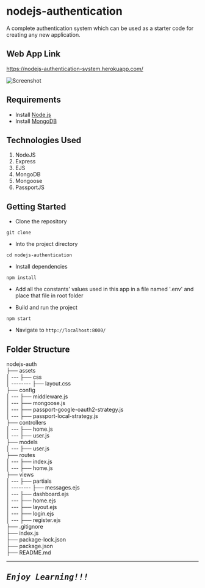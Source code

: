 # nodejs-authentication

A complete authentication system which can be used as a starter code for creating any new application.

## Web App Link

https://nodejs-authentication-system.herokuapp.com/

![Screenshot](https://user-images.githubusercontent.com/70250104/148709640-1751b874-f674-4f5b-8fba-0e9dd7ee87ee.PNG)

## Requirements

- Install [Node.js](https://nodejs.org/en/)
- Install [MongoDB](https://docs.mongodb.com/manual/installation/)

## Technologies Used
1.  NodeJS
2.  Express
3.  EJS
4.  MongoDB
5.  Mongoose
6.  PassportJS

## Getting Started

- Clone the repository
```
git clone 
```

- Into the project directory
```
cd nodejs-authentication
```

- Install dependencies
```
npm install
```

- Add all the constants' values used in this app in a file named '.env' and place that file in root folder

- Build and run the project
```
npm start
```

- Navigate to `http://localhost:8000/`

## Folder Structure

nodejs-auth <br>
├── assets <br>
│ --- ├── css <br>
│ -------- ├── layout.css <br>
├── config <br>
│ --- ├── middleware.js <br>
│ --- ├── mongoose.js <br>
│ --- ├── passport-google-oauth2-strategy.js <br>
│ --- ├── passport-local-strategy.js <br>
├── controllers <br>
│ --- ├── home.js <br>
│ --- ├── user.js <br>
├── models <br>
│ --- ├── user.js <br>
├── routes <br>
│ --- ├── index.js <br>
│ --- ├── home.js <br>
├── views <br>
│ --- ├── partials <br>
│ -------- ├── messages.ejs <br>
│ --- ├── dashboard.ejs <br>
│ --- ├── home.ejs <br>
│ --- ├── layout.ejs <br>
│ --- ├── login.ejs <br>
│ --- ├── register.ejs <br>
├── .gitignore <br>
├── index.js <br>
├── package-lock.json <br>
├── package.json <br>
├── README.md <br>

---
<samp>***Enjoy Learning!!!***</samp>
---
